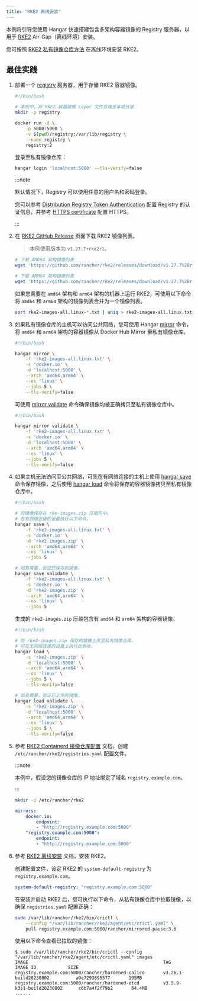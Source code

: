 ```yaml
---
title: "RKE2 离线安装"
---
```


本例将引导您使用 Hangar 快速搭建包含多架构容器镜像的 Registry 服务器，以用于 [RKE2](https://docs.rke2.io) Air-Gap（离线环境）安装。

您可按照 [RKE2 私有镜像仓库方法](https://docs.rke2.io/zh/install/airgap#%E7%A7%81%E6%9C%89%E9%95%9C%E5%83%8F%E4%BB%93%E5%BA%93%E6%96%B9%E6%B3%95) 在离线环境安装 RKE2。

## 最佳实践

1. 部署一个 [registry](https://distribution.github.io/distribution/) 服务器，用于存储 RKE2 容器镜像。

    ```sh
    #!/bin/bash

    # 本例中，将 RKE2 容器镜像 Layer 文件存储至本地目录
    mkdir -p registry

    docker run -d \
        -p 5000:5000 \
        -v $(pwd)/registry:/var/lib/registry \
        --name registry \
        registry:2
    ```

    登录至私有镜像仓库：

    ```sh
    hangar login 'localhost:5000' --tls-verify=false
    ```

    :::note

    默认情况下，Registry 可以使用任意的用户名和密码登录。

    您可以参考 [Distribution Registry Token Authentication](https://distribution.github.io/distribution/spec/auth/) 配置 Registry 的认证信息，并参考 [HTTPS certificate](https://distribution.github.io/distribution/about/deploying/#get-a-certificate) 配置 HTTPS。

    :::

1. 在 [RKE2 GitHub Release](https://github.com/rancher/rke2/releases) 页面下载 RKE2 镜像列表。

    > 本例使用版本为 `v1.27.7+rke2r1`。

    ```sh
    # 下载 AMD64 架构镜像列表
    wget 'https://github.com/rancher/rke2/releases/download/v1.27.7%2Brke2r1/rke2-images-all.linux-amd64.txt'

    # 下载 ARM64 架构镜像列表
    wget 'https://github.com/rancher/rke2/releases/download/v1.27.7%2Brke2r1/rke2-images-all.linux-arm64.txt'
    ```

    如果您需要在 `amd64` 架构和 `arm64` 架构的机器上运行 RKE2，可使用以下命令将 `amd64` 和 `arm64` 架构的镜像列表合并为一个镜像列表。

    ```sh
    sort rke2-images-all.linux-*.txt | uniq > rke2-images-all.linux.txt
    ```

1. 如果私有镜像仓库的主机可以访问公共网络，您可使用 Hangar [mirror](/docs/v1.7/mirror/mirror) 命令，将 `amd64` 和 `arm64` 架构的容器镜像从 Docker Hub Mirror 至私有镜像仓库。

    ```sh
    #!/bin/bash

    hangar mirror \
        -f 'rke2-images-all.linux.txt' \
        -s 'docker.io' \
        -d 'localhost:5000' \
        --arch 'amd64,arm64' \
        --os 'linux' \
        --jobs 5 \
        --tls-verify=false
    ```

    可使用 [mirror validate](/docs/v1.7/mirror/validate) 命令确保镜像均被正确拷贝至私有镜像仓库中。

    ```sh
    #!/bin/bash

    hangar mirror validate \
        -f 'rke2-images-all.linux.txt' \
        -s 'docker.io' \
        -d 'localhost:5000' \
        --arch 'amd64,arm64' \
        --os 'linux' \
        --jobs 5 \
        --tls-verify=false
    ```

1. 如果主机无法访问至公共网络，可先在有网络连接的主机上使用 [hangar save](/docs/v1.7/save/save) 命令保存镜像，之后使用 [hangar load](/docs/v1.7/load/load) 命令将保存的容器镜像拷贝至私有镜像仓库中。

    ```sh
    #!/bin/bash

    # 将镜像保存在 rke-images.zip 压缩包中。
    # 在有网络连接的设备执行以下命令。
    hangar save \
        -f 'rke2-images-all.linux.txt' \
        -s 'docker.io' \
        -d 'rke2-images.zip' \
        --arch 'amd64,arm64' \
        --os 'linux' \
        --jobs 5

    # 如有需要，验证已保存的镜像。
    hangar save validate \
        -f 'rke2-images-all.linux.txt' \
        -s 'docker.io' \
        -d 'rke2-images.zip' \
        --arch 'amd64,arm64' \
        --os 'linux' \
        --jobs 5
    ```

    生成的 `rke2-images.zip` 压缩包含有 `amd64` 和 `arm64` 架构的容器镜像。

    ```sh
    #!/bin/bash

    # 将 rke2-images.zip 保存的镜像上传至私有镜像仓库。
    # 可在无网络连接的设备上执行此命令。
    hangar load \
        -s 'rke2-images.zip' \
        -d 'localhost:5000' \
        --arch 'amd64,arm64' \
        --os 'linux' \
        --jobs 5 \
        --tls-verify=false

    # 如有需要，验证已上传的镜像。
    hangar load validate \
        -s 'rke2-images.zip' \
        -d 'localhost:5000' \
        --arch 'amd64,arm64' \
        --os 'linux' \
        --jobs 5 \
        --tls-verify=false
    ```

1. 参考 [RKE2 Containerd 镜像仓库配置](https://docs.rke2.io/zh/install/containerd_registry_configuration) 文档，创建 `/etc/rancher/rke2/registries.yaml` 配置文件。

    :::note

    本例中，假设您的镜像仓库的 IP 地址绑定了域名 `registry.example.com`。

    :::

    ```sh
    mkdir -p /etc/rancher/rke2
    ```

    ```yaml title="/etc/rancher/rke2/registries.yaml"
    mirrors:
        docker.io:
            endpoint:
            - "http://registry.example.com:5000"
        "registry.example.com:5000":
            endpoint:
            - "http://registry.example.com:5000"
    ```

1. 参考 [RKE2 离线安装](https://docs.rke2.io/zh/install/airgap#%E5%AE%89%E8%A3%85-rke2) 文档，安装 RKE2。

    创建配置文件，设定 RKE2 的 `system-default-registry` 为 `registry.example.com`。

    ```yaml title="/etc/rancher/rke2/config.yaml"
    system-default-registry: "registry.example.com:5000"
    ```

    在安装并启动 RKE2 后，您可执行以下命令，从私有镜像仓库中拉取镜像，以确保 `registries.yaml` 配置正确：

    ```sh
    sudo /var/lib/rancher/rke2/bin/crictl \
        --config "/var/lib/rancher/rke2/agent/etc/crictl.yaml" \
        pull registry.example.com:5000/rancher/mirrored-pause:3.6
    ```

    使用以下命令查看已拉取的镜像：

    ```shell-session
    $ sudo /var/lib/rancher/rke2/bin/crictl --config "/var/lib/rancher/rke2/agent/etc/crictl.yaml" images
    IMAGE                                                   TAG                            IMAGE ID            SIZE
    registry.example.com:5000/rancher/hardened-calico       v3.26.1-build20230802          a0e7293895577       195MB
    registry.example.com:5000/rancher/hardened-etcd         v3.5.9-k3s1-build20230802      c6b7a4f2f79b2       64.4MB
    ......
    ```
